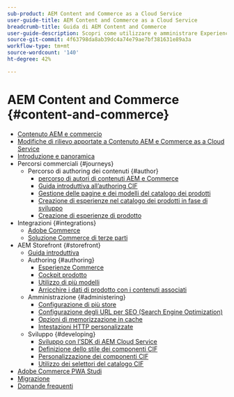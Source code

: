 ```yaml
---
sub-product: AEM Content and Commerce as a Cloud Service
user-guide-title: AEM Content and Commerce as a Cloud Service
breadcrumb-title: Guida di AEM Content and Commerce
user-guide-description: Scopri come utilizzare e amministrare Experience Manager Content and Commerce as a Cloud Service.
source-git-commit: 4f63798da8ab39dc4a74e79ae7bf381631e89a3a
workflow-type: tm+mt
source-wordcount: '140'
ht-degree: 42%

---
```



# AEM Content and Commerce {#content-and-commerce}

+ [Contenuto AEM e commercio](/help/commerce-cloud/home.md)
+ [Modifiche di rilievo apportate a Contenuto AEM e Commerce as a Cloud Service](changes.md)
+ [Introduzione e panoramica](introduction.md)
+ Percorsi commerciali {#journeys}
   + Percorso di authoring dei contenuti {#author}
      + [percorso di autori di contenuti AEM e Commerce](/help/commerce-cloud/commerce-journeys/aem-commerce-content-author/overview.md)
      + [Guida introduttiva all’authoring CIF](/help/commerce-cloud/commerce-journeys/aem-commerce-content-author/getting-started.md)
      + [Gestione delle pagine e dei modelli del catalogo dei prodotti](/help/commerce-cloud/commerce-journeys/aem-commerce-content-author/catalog-templates.md)
      + [Creazione di esperienze nel catalogo dei prodotti in fase di sviluppo](/help/commerce-cloud/commerce-journeys/aem-commerce-content-author/staged-catalog.md)
      + [Creazione di esperienze di prodotto](/help/commerce-cloud/commerce-journeys/aem-commerce-content-author/product-experience-management.md)
+ Integrazioni {#integrations}
   + [Adobe Commerce](integrating/magento.md)
   + [Soluzione Commerce di terze parti](integrating/third-party.md)
+ AEM Storefront {#storefront}
   + [Guida introduttiva](getting-started.md)
   + Authoring {#authoring}
      + [Esperienze Commerce](authoring/authoring-commerce-experiences.md)
      + [Cockpit prodotto](authoring/product-cockpit.md)
      + [Utilizzo di più modelli](authoring/multi-template-usage.md)
      + [Arricchire i dati di prodotto con i contenuti associati](authoring/enrich-product-associated-content.md)
   + Amministrazione {#administering}
      + [Configurazione di più store](configuring/multi-store-setup.md)
      + [Configurazione degli URL per SEO (Search Engine Optimization)](configuring/advanced-url-configuration.md)
      + [Opzioni di memorizzazione in cache](configuring/caching.md)
      + [Intestazioni HTTP personalizzate](/help/commerce-cloud/configuring/custom-http-headers.md)
   + Sviluppo {#developing}
      + [Sviluppo con l’SDK di AEM Cloud Service](develop.md)
      + [Definizione dello stile dei componenti CIF](customizing/style-cif-component.md)
      + [Personalizzazione dei componenti CIF](customizing/customize-cif-components.md)
      + [Utilizzo dei selettori del catalogo CIF](customizing/use-cif-pickers.md)
+ [Adobe Commerce PWA Studi](/help/commerce-cloud/pwa-studio/getting-started.md)
+ [Migrazione](migration.md)
+ [Domande frequenti](faq.md)
